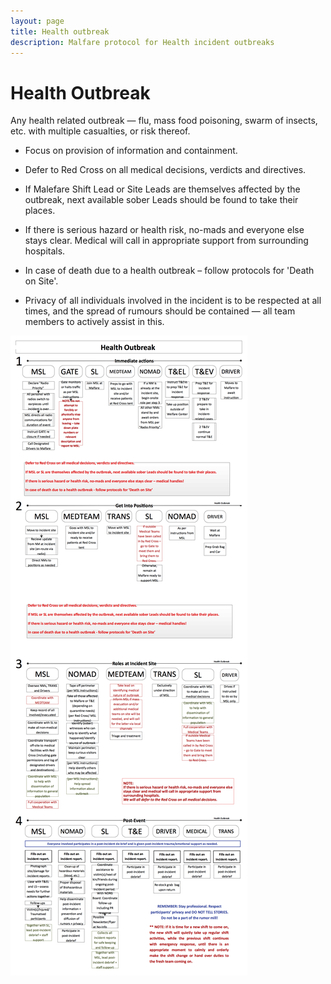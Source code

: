 ```yaml
---
layout: page
title: Health outbreak
description: Malfare protocol for Health incident outbreaks
---
```

# Health Outbreak

Any health related outbreak &mdash; flu, mass food poisoning, swarm of
insects, etc. with multiple casualties, or risk thereof.

- Focus on provision of information and containment.

- Defer to Red Cross on all medical decisions, verdicts and
    directives.

- If Malefare Shift Lead or Site Leads are themselves affected by the
    outbreak, next available sober Leads should be found to take their
    places.

- If there is serious hazard or health risk, no-mads and everyone else
    stays clear. Medical will call in appropriate support from
    surrounding hospitals.

- In case of death due to a health outbreak &ndash; follow protocols
    for 'Death on Site'.

- Privacy of all individuals involved in the incident is to be
    respected at all times, and the spread of rumours should be
    contained &mdash; all team members to actively assist in this.


![Health Outbreak 1](img/ho-1.png "Health Outbreak 1") 
­­­

